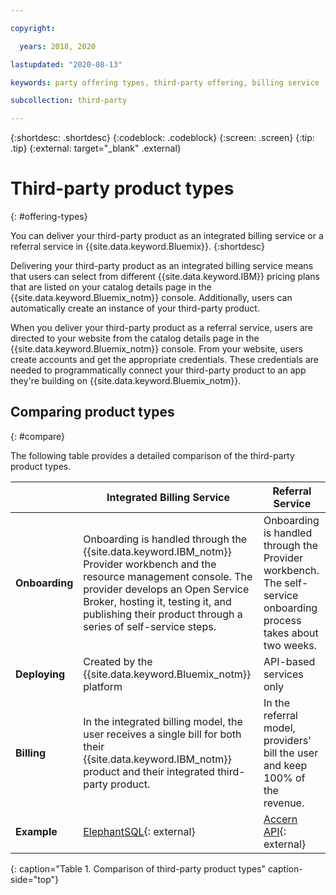 ```yaml
---

copyright:

  years: 2018, 2020

lastupdated: "2020-08-13"

keywords: party offering types, third-party offering, billing service

subcollection: third-party

---
```


{:shortdesc: .shortdesc}
{:codeblock: .codeblock}
{:screen: .screen}
{:tip: .tip}
{:external: target="_blank" .external}

# Third-party product types
{: #offering-types}

You can deliver your third-party product as an integrated billing service or a referral service in {{site.data.keyword.Bluemix}}.
{:shortdesc}

Delivering your third-party product as an integrated billing service means that users can select from different {{site.data.keyword.IBM}} pricing plans that are listed on your catalog details page in the {{site.data.keyword.Bluemix_notm}} console. Additionally, users can automatically create an instance of your third-party product.

When you deliver your third-party product as a referral service, users are directed to your website from the catalog details page in the {{site.data.keyword.Bluemix_notm}} console. From your website, users create accounts and get the appropriate credentials. These credentials are needed to programmatically connect your third-party product to an app they're building on {{site.data.keyword.Bluemix_notm}}.

## Comparing product types
{: #compare}

The following table provides a detailed comparison of the third-party product types.

|  | Integrated Billing Service  | Referral Service |
|---|---|---|
| **Onboarding** | Onboarding is handled through the {{site.data.keyword.IBM_notm}} Provider workbench and the resource management console. The provider develops an Open Service Broker, hosting it, testing it, and publishing their product through a series of self-service steps. | Onboarding is handled through the Provider workbench. The self-service onboarding process takes about two weeks. |
| **Deploying** | Created by the {{site.data.keyword.Bluemix_notm}} platform | API-based services only |
| **Billing**  |  In the integrated billing model, the user receives a single bill for both their {{site.data.keyword.IBM_notm}} product and their integrated third-party product. | In the referral model, providers' bill the user and keep 100% of the revenue.  |
| **Example** | [ElephantSQL](https://{DomainName}/catalog/services/elephantsql){: external} | [Accern API](https://{DomainName}/catalog/services/accern-api){: external} |
{: caption="Table 1. Comparison of third-party product types" caption-side="top"}

